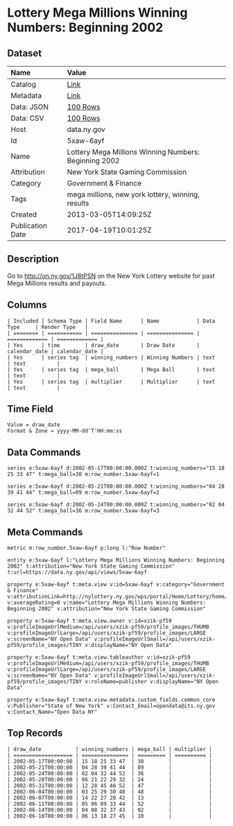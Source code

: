 # Lottery Mega Millions Winning Numbers: Beginning 2002

## Dataset

| Name | Value |
| :--- | :---- |
| Catalog | [Link](https://catalog.data.gov/dataset/lottery-mega-millions-winning-numbers-beginning-2002) |
| Metadata | [Link](https://data.ny.gov/api/views/5xaw-6ayf) |
| Data: JSON | [100 Rows](https://data.ny.gov/api/views/5xaw-6ayf/rows.json?max_rows=100) |
| Data: CSV | [100 Rows](https://data.ny.gov/api/views/5xaw-6ayf/rows.csv?max_rows=100) |
| Host | data.ny.gov |
| Id | 5xaw-6ayf |
| Name | Lottery Mega Millions Winning Numbers: Beginning 2002 |
| Attribution | New York State Gaming Commission |
| Category | Government & Finance |
| Tags | mega millions, new york lottery, winning, results |
| Created | 2013-03-05T14:09:25Z |
| Publication Date | 2017-04-19T10:01:25Z |

## Description

Go to http://on.ny.gov/1J8tPSN on the New York Lottery website for past Mega Millions results and payouts.

## Columns

```ls
| Included | Schema Type | Field Name      | Name            | Data Type     | Render Type   |
| ======== | =========== | =============== | =============== | ============= | ============= |
| Yes      | time        | draw_date       | Draw Date       | calendar_date | calendar_date |
| Yes      | series tag  | winning_numbers | Winning Numbers | text          | text          |
| Yes      | series tag  | mega_ball       | Mega Ball       | text          | text          |
| Yes      | series tag  | multiplier      | Multiplier      | text          | text          |
```

## Time Field

```ls
Value = draw_date
Format & Zone = yyyy-MM-dd'T'HH:mm:ss
```

## Data Commands

```ls
series e:5xaw-6ayf d:2002-05-17T00:00:00.000Z t:winning_numbers="15 18 25 33 47" t:mega_ball=30 m:row_number.5xaw-6ayf=1

series e:5xaw-6ayf d:2002-05-21T00:00:00.000Z t:winning_numbers="04 28 39 41 44" t:mega_ball=09 m:row_number.5xaw-6ayf=2

series e:5xaw-6ayf d:2002-05-24T00:00:00.000Z t:winning_numbers="02 04 32 44 52" t:mega_ball=36 m:row_number.5xaw-6ayf=3
```

## Meta Commands

```ls
metric m:row_number.5xaw-6ayf p:long l:"Row Number"

entity e:5xaw-6ayf l:"Lottery Mega Millions Winning Numbers: Beginning 2002" t:attribution="New York State Gaming Commission" t:url=https://data.ny.gov/api/views/5xaw-6ayf

property e:5xaw-6ayf t:meta.view v:id=5xaw-6ayf v:category="Government & Finance" v:attributionLink=http://nylottery.ny.gov/wps/portal/Home/Lottery/home/your+lottery/drawing+results/drawingresultsmega v:averageRating=0 v:name="Lottery Mega Millions Winning Numbers: Beginning 2002" v:attribution="New York State Gaming Commission"

property e:5xaw-6ayf t:meta.view.owner v:id=xzik-pf59 v:profileImageUrlMedium=/api/users/xzik-pf59/profile_images/THUMB v:profileImageUrlLarge=/api/users/xzik-pf59/profile_images/LARGE v:screenName="NY Open Data" v:profileImageUrlSmall=/api/users/xzik-pf59/profile_images/TINY v:displayName="NY Open Data"

property e:5xaw-6ayf t:meta.view.tableauthor v:id=xzik-pf59 v:profileImageUrlMedium=/api/users/xzik-pf59/profile_images/THUMB v:profileImageUrlLarge=/api/users/xzik-pf59/profile_images/LARGE v:screenName="NY Open Data" v:profileImageUrlSmall=/api/users/xzik-pf59/profile_images/TINY v:roleName=publisher v:displayName="NY Open Data"

property e:5xaw-6ayf t:meta.view.metadata.custom_fields.common_core v:Publisher="State of New York" v:Contact_Email=opendata@its.ny.gov v:Contact_Name="Open Data NY"
```

## Top Records

```ls
| draw_date           | winning_numbers | mega_ball | multiplier | 
| =================== | =============== | ========= | ========== | 
| 2002-05-17T00:00:00 | 15 18 25 33 47  | 30        |            | 
| 2002-05-21T00:00:00 | 04 28 39 41 44  | 09        |            | 
| 2002-05-24T00:00:00 | 02 04 32 44 52  | 36        |            | 
| 2002-05-28T00:00:00 | 06 21 22 29 32  | 24        |            | 
| 2002-05-31T00:00:00 | 12 28 45 46 52  | 47        |            | 
| 2002-06-04T00:00:00 | 03 25 29 30 48  | 48        |            | 
| 2002-06-07T00:00:00 | 14 22 27 28 42  | 13        |            | 
| 2002-06-11T00:00:00 | 05 06 09 33 44  | 52        |            | 
| 2002-06-14T00:00:00 | 04 08 32 37 43  | 02        |            | 
| 2002-06-18T00:00:00 | 06 13 18 27 45  | 18        |            | 
```